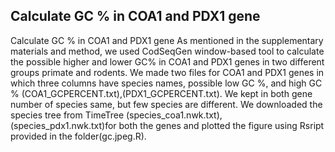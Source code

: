 ## Calculate GC % in COA1 and PDX1 gene
Calculate GC % in COA1 and PDX1 gene
As mentioned in the supplementary materials and method, we used CodSeqGen window-based tool to calculate the possible higher and lower GC% in COA1 and PDX1 genes in two different groups primate and rodents. We made two files for COA1 and PDX1 genes in which three columns have species names, possible low GC %, and high GC % (COA1_GCPERCENT.txt),(PDX1_GCPERCENT.txt). We kept in both gene number of species same, but few species are different. We downloaded the species tree from TimeTree (species_coa1.nwk.txt),(species_pdx1.nwk.txt)for both the genes and plotted the figure using Rsript provided in the folder(gc.jpeg.R).
